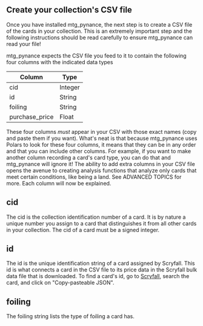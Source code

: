 ## Create your collection's CSV file

Once you have installed mtg_pynance, the next step is to create a CSV file of the cards in your collection. This is an extremely important step and the following instructions should be read carefully to ensure mtg_pynance can read your file!

mtg_pynance expects the CSV file you feed to it to contain the following four columns with the indicated data types

| **Column**     | **Type** |
|----------------|----------|
| cid            | Integer  |
| id             | String   |
| foiling        | String   |
| purchase_price | Float    |

These four columns *must* appear in your CSV with those exact names (copy and paste them if you want). What's neat is that because mtg_pynance uses Polars to look for these four columns, it means that they can be in any order and that you can include other columns. For example, if you want to make another column recording a card's card type, you can do that and mtg_pynance will ignore it! The ability to add extra columns in your CSV file opens the avenue to creating analysis functions that analyze only cards that meet certain conditions, like being a land. See ADVANCED TOPICS for more. Each column will now be explained.

## cid

The cid is the collection identification number of a card. It is by nature a unique number you assign to a card that distinguishes it from all other cards in your collection. The cid of a card must be a signed integer.

## id

The id is the unique identification string of a card assigned by Scryfall. This id is what connects a card in the CSV file to its price data in the Scryfall bulk data file that is downloaded. To find a card's id, go to [Scryfall](https://scryfall.com/), search the card, and click on "Copy-pasteable JSON".

## foiling

The foiling string lists the type of foiling a card has. 